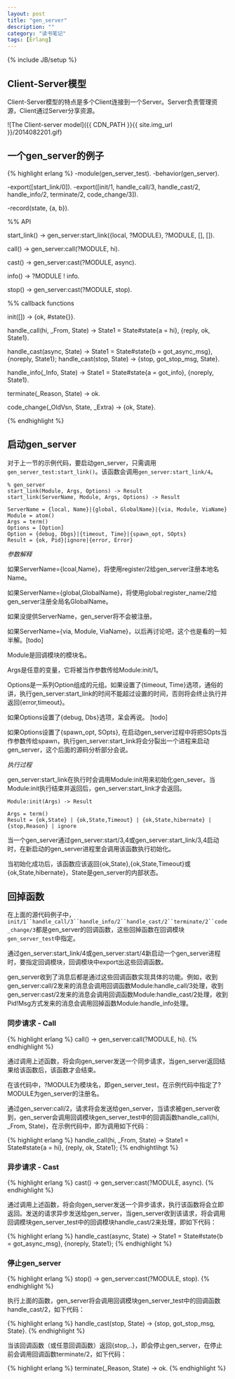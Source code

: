 ```yaml
---
layout: post
title: "gen_server"
description: ""
category: "读书笔记"
tags: [Erlang]
---
```

{% include JB/setup %}

## Client-Server模型

Client-Server模型的特点是多个Client连接到一个Server。Server负责管理资源，Client通过Server分享资源。

![The Client-server model]({{ CDN_PATH }}{{ site.img_url }}/2014082201.gif)

## 一个gen_server的例子

{% highlight erlang %}
-module(gen_server_test).
-behavior(gen_server).

-export([start_link/0]).
-export([init/1, handle_call/3, handle_cast/2, handle_info/2, terminate/2, code_change/3]).

-record(state, {a, b}).

%% API

start_link() ->
	gen_server:start_link({local, ?MODULE}, ?MODULE, [], []).

call() ->
	gen_server:call(?MODULE, hi).

cast() ->
	gen_server:cast(?MODULE, async).

info() ->
	?MODULE ! info.

stop() ->
	gen_server:cast(?MODULE, stop).

%% callback functions

init([]) -> {ok, #state{}}.

handle_call(hi, _From, State) ->
	State1 = State#state{a = hi},
	{reply, ok, State1}.

handle_cast(async, State) ->
	State1 = State#state{b = got_async_msg},
	{noreply, State1};
handle_cast(stop, State) ->
	{stop, got_stop_msg, State}.

handle_info(_Info, State) ->
	State1 = State#state{a = got_info},
	{noreply, State1}.

terminate(_Reason, State) ->
	ok.

code_change(_OldVsn, State, _Extra) ->
	{ok, State}.

{% endhighlight %}

<!--more-->

## 启动gen_server

对于上一节的示例代码，要启动gen_server，只需调用`gen_server_test:start_link()`。该函数会调用`gen_server:start_link/4`。

	% gen_server
	start_link(Module, Args, Options) -> Result
	start_link(ServerName, Module, Args, Options) -> Result

	ServerName = {local, Name}|{global, GlobalName}|{via, Module, ViaName}
	Module = atom()
	Args = term()
	Options = [Option]
	Option = {debug, Dbgs}|{timeout, Time}|{spawn_opt, SOpts}
	Result = {ok, Pid}|ignore|{error, Error}

*参数解释*

如果ServerName={lcoal,Name}，将使用register/2给gen_server注册本地名Name。

如果ServerName={global,GlobalName}，将使用global:register_name/2给gen_server注册全局名GlobalName。

如果没提供ServerName，gen_server将不会被注册。

如果ServerName={via, Module, ViaName}，以后再讨论吧，这个也是看的一知半解。[todo]

Module是回调模块的模块名。

Args是任意的变量，它将被当作参数传给Module:init/1。

Options是一系列Option组成的元组。如果设置了{timeout, Time}选项，通俗的讲，执行gen_server:start_link的时间不能超过设置的时间，否则将会终止执行并返回{error,timeout}。

如果Options设置了{debug, Dbs}选项，呆会再说。 [todo]

如果Options设置了{spawn_opt, SOpts}, 在启动gen_server过程中将把SOpts当作参数传给spawn，执行gen_server:start_link将会分裂出一个进程来启动gen_server，这个后面的源码分析部分会说。

*执行过程*

gen_server:start_link在执行时会调用Module:init用来初始化gen_sever。当Module:init执行结束并返回后，gen_server:start_link才会返回。

	Module:init(Args) -> Result

	Args = term()
	Result = {ok,State} | {ok,State,Timeout} | {ok,State,hibernate} | {stop,Reason} | ignore

当一个gen_server通过gen_server:start/3,4或gen_server:start_link/3,4启动时，在新启动的gen_server进程里会调用该函数执行初始化。

当初始化成功后，该函数应该返回{ok,State},{ok,State,Timeout}或{ok,State,hibernate}，State是gen_server的内部状态。

## 回掉函数

在上面的源代码例子中，`init/1``handle_call/3``handle_info/2``handle_cast/2``terminate/2``code_change/3`都是gen_server的回调函数，这些回掉函数在回调模块`gen_server_test`中指定。

通过gen_server:start_link/4或gen_server:start/4新启动一个gen_server进程时，要指定回调模块，回调模块中export出这些回调函数。

gen_server收到了消息后都是通过这些回调函数实现具体的功能。例如，收到gen_server:call/2发来的消息会调用回调函数Module:handle_call/3处理，收到gen_server:cast/2发来的消息会调用回调函数Module:handle_cast/2处理，收到Pid!Msg方式发来的消息会调用回掉函数Module:handle_info处理。

### 同步请求 - Call

{% highlight erlang %}
call() ->
	gen_server:call(?MODULE, hi).
{% endhighlight %}

通过调用上述函数，将会向gen_server发送一个同步请求，当gen_server返回结果给该函数后，该函数才会结束。

在该代码中，?MODULE为模块名，即gen_server_test，在示例代码中指定了?MODULE为gen_server的注册名。

通过gen_server:call/2，请求将会发送给gen_server，当请求被gen_server收到，gen_server会调用回调模块gen_server_test中的回调函数handle_call(hi, _From, State)，在示例代码中，即为调用如下代码：

{% highlight erlang %}
handle_call(hi, _From, State) ->
	State1 = State#state{a = hi},
	{reply, ok, State1};
{% endhightlihgt %}

### 异步请求 - Cast

{% highlight erlang %}
cast() ->
	gen_server:cast(?MODULE, async).
{% endhighlight %}

通过调用上述函数，将会向gen_server发送一个异步请求，执行该函数将会立即返回。发送的请求异步发送给gen_server，当gen_server收到该请求，将会调用回调模块gen_server_test中的回调模块handle_cast/2来处理，即如下代码：

{% highlight erlang %}
handle_cast(async, State) ->
	State1 = State#state{b = got_async_msg},
	{noreply, State1};
{% endhighlight %}

### 停止gen_server

{% highlight erlang %}
stop() ->
	gen_server:cast(?MODULE, stop).
{% endhighlight %}

执行上面的函数，gen_server将会调用回调模块gen_server_test中的回调函数handle_cast/2，如下代码：

{% highlight erlang %}
handle_cast(stop, State) ->
	{stop, got_stop_msg, State}.
{% endhighlight %}

当该回调函数（或任意回调函数）返回{stop,..}，即会停止gen_server，在停止前会调用回调函数terminate/2，如下代码：

{% highlight erlang %}
terminate(_Reason, State) ->
	ok.
{% endhighlight %}